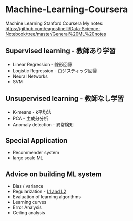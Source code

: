 # Machine-Learning-Coursera
Machine Learning Stanford Coursera
My notes: https://github.com/eagostinelli/Data-Science-Notebook/tree/master/General%20ML%20notes

## Supervised learning - 教師あり学習 
 - Linear Regression - 線形回帰
 - Logistic Regression - ロジスティック回帰
 - Neural Networks 
 - SVM
 
## Unsupervised learning - 教師なし学習
- K-means - k平均法
- PCA - 主成分分析
- Anomaly detection - 異常検知

## Special Application 
- Recommender system 
- large scale ML

## Advice on building ML system 
- Bias / variance 
- Regularization - [L1 and L2](https://towardsdatascience.com/l1-and-l2-regularization-methods-ce25e7fc831c)
- Evaluation of learning algorithms 
- Learning curves 
- Error Analysis 
- Ceiling analysis 



